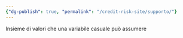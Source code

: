 ```yaml
---
{"dg-publish": true, "permalink": "/credit-risk-site/supporto/"}
---
```






Insieme di valori che una variabile casuale può assumere